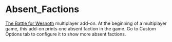 # Absent_Factions

[The Battle for Wesnoth](https://www.wesnoth.org/) multiplayer add-on. At the beginning of a multiplayer game, this add-on prints one absent faction in the game. Go to Custom Options tab to configure it to show more absent factions.
